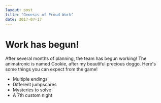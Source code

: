 ```yaml
---
layout: post
title: "Genesis of Proud Work"
date: 2017-07-17
---
```


# Work has begun!
After several months of planning, the team has begun working!
The animatronic is named Cookie, after my beautiful precious doggo.
Here's some things you can expect from the game!
* Multiple endings
* Different jumpscares
* Mysteries to solve
* A 7th custom night
